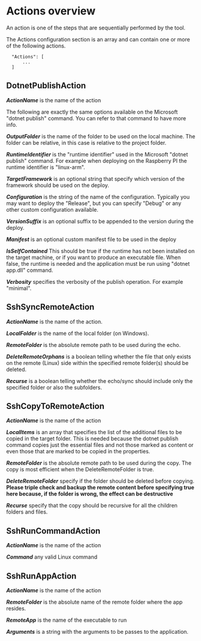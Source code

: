 # Actions overview
An action is one of the steps that are sequentially performed by the tool.

The Actions configuration section is an array and can contain one or more of the following actions.
```
  "Actions": [
      ...
  ]
```

## DotnetPublishAction
***ActionName*** is the name of the action

The following are exactly the same options available on the  Microsoft "dotnet publish" command. You can refer to that command to have more info.

***OutputFolder*** is the name of the folder to be used on the local machine. The folder can be relative, in this case is relative to the project folder.

***RuntimeIdentifier*** is the "runtime identifier" used in the Microsoft "dotnet publish" command. For example when deploying on the Raspberry PI the runtime identifier is "linux-arm".

***TargetFramework*** is an optional string that specify which version of the framework should be used on the deploy.

***Configuration*** is the string of the name of the configuration. Typically you may want to deploy the "Release", but you can specify "Debug" or any other custom configuration available.

***VersionSuffix*** is an optional suffix to be appended to the version during the deploy.

***Manifest*** is an optional custom manifest file to be used in the deploy

***IsSelfContained*** This should be true if the runtime has not been installed on the target machine, or if you want to produce an executable file. When false, the runtime is needed and the application must be run using "dotnet app.dll" command.

***Verbosity*** specifies the verbosity of the publish operation. For example "minimal".

## SshSyncRemoteAction

***ActionName*** is the name of the action.

***LocalFolder*** is the name of the local folder (on Windows).

***RemoteFolder*** is the absolute remote path to be used during the echo.

***DeleteRemoteOrphans*** is a boolean telling whether the file that only exists on the remote (Linux) side within the specified remote folder(s) should be deleted.

***Recurse*** is a boolean telling whether the echo/sync should include only the specified folder or also the subfolders.

## SshCopyToRemoteAction

***ActionName*** is the name of the action

***LocalItems*** is an array that specifies the list of the additional files to be copied in the target folder. This is needed because the dotnet publish command copies just the essential files and not those marked as content or even those that are marked to be copied in the properties.

***RemoteFolder*** is the absolute remote path to be used during the copy. The copy is most efficient when the DeleteRemoteFolder is true.

***DeleteRemoteFolder*** specify if the folder should be deleted before copying.
**Please triple check and backup the remote content before specifying true here because, if the folder is wrong, the effect can be destructive**

***Recurse*** specify that the copy should be recursive for all the children folders and files.

## SshRunCommandAction
***ActionName*** is the name of the action

***Command*** any valid Linux command

## SshRunAppAction
***ActionName*** is the name of the action

***RemoteFolder*** is the absolute name of the remote folder where the app resides.

***RemoteApp*** is the name of the executable to run

***Arguments*** is a string with the arguments to be passes to the application.
